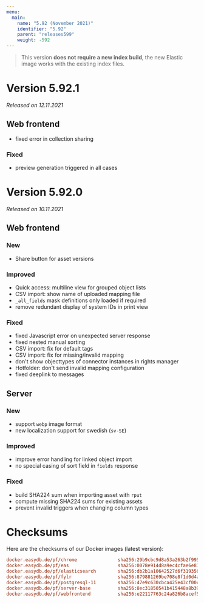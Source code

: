 ```yaml
---
menu:
  main:
    name: "5.92 (November 2021)"
    identifier: "5.92"
    parent: "releases599"
    weight: -592
---
```


> This version **does not require a new index build**, the new Elastic image works with the existing index files.

# Version 5.92.1

*Released on 12.11.2021*

## Web frontend

* fixed error in collection sharing

### Fixed

* preview generation triggered in all cases

# Version 5.92.0

*Released on 10.11.2021*

## Web frontend

### New

* Share button for asset versions

### Improved

* Quick access: multiline view for grouped object lists
* CSV import: show name of uploaded mapping file
* `_all_fields` mask definitions only loaded if required
* remove redundant display of system IDs in print view

### Fixed

* fixed Javascript error on unexpected server response
* fixed nested manual sorting
* CSV import: fix for default tags
* CSV import: fix for missing/invalid mapping
* don't show objecttypes of connector instances in rights manager
* Hotfolder: don't send invalid mapping configuration
* fixed deeplink to messages

## Server

### New

* support `webp` image format
* new localization support for swedish (`sv-SE`)

### Improved

* improve error handling for linked object import
* no special casing of sort field in `fields` response

### Fixed

* build SHA224 sum when importing asset with `rput`
* compute missing SHA224 sums for existing assets
* prevent invalid triggers when changing column types

# Checksums

Here are the checksums of our Docker images (latest version):

```ini
docker.easydb.de/pf/chrome               sha256:29b9cbc9d8a53a263b2f995588fffe323cafad67d70307f92d51c8eedda4da7a
docker.easydb.de/pf/eas                  sha256:0078e914d8a9ec4cfae6e813c61c3d746974b835bf9a154b0fda77f116b97e9e
docker.easydb.de/pf/elasticsearch        sha256:db2b1a10642527d6f319356552aa7d63e69ea086dc8b6f61a25455462acab201
docker.easydb.de/pf/fylr                 sha256:879881269be708e8f1d0d4a274ba83f21a5cd4adcc10abae098f0340a816f514
docker.easydb.de/pf/postgresql-11        sha256:47e9c630cbca425e43cf00c6a0bc17831bf152811f7f3963dcfd1ed84620f4e6
docker.easydb.de/pf/server-base          sha256:8ec31850541b415448a8b394e38d4c27b5098bff2abcd9b0ed86c7e0506b5768
docker.easydb.de/pf/webfrontend          sha256:e22117763c24a826b8acef5e2ad19009c7e041c1df2ca06d665e0be06c6f090e
```
